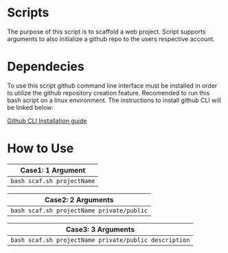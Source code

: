 # Scripts

The purpose of this script is to scaffold a web project. Script supports arguments to also initialize a github repo to the users respective account.

# Dependecies

To use this script github command line interface must be installed in order to utilize the github repository creation feature. Recomended to run this bash script on a linux environment. The instructions to install github CLI will be linked below:  

[Github CLI Installation guide](https://github.com/cli/cli#installation)

# How to Use

|Case1: 1 Argument |
|--------------------|
| `bash scaf.sh projectName` |

| Case2: 2 Arguments |
|-------------------------------------------|
| `bash scaf.sh projectName private/public` |

| Case3: 3 Arguments|
|------------------------|
| `bash scaf.sh projectName private/public description`|
